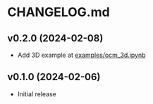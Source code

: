 # CHANGELOG.md

## v0.2.0 (2024-02-08)

 * Add 3D example at [examples/ocm_3d.ipynb](./examples/ocm_3d.ipynb)

## v0.1.0 (2024-02-06)
 
 * Initial release 